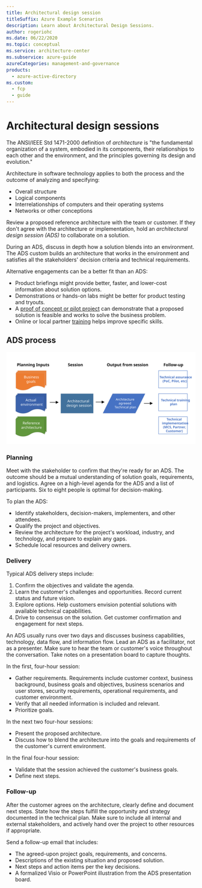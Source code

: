 ```yaml
---
title: Architectural design session
titleSuffix: Azure Example Scenarios
description: Learn about Architectural Design Sessions.
author: rogeriohc
ms.date: 06/22/2020
ms.topic: conceptual
ms.service: architecture-center
ms.subservice: azure-guide
azureCategories: management-and-governance
products:
  - azure-active-directory
ms.custom:
  - fcp
  - guide
---
```

# Architectural design sessions

The ANSI/IEEE Std 1471-2000 definition of *architecture* is "the fundamental organization of a system, embodied in its components, their relationships to each other and the environment, and the principles governing its design and evolution."

Architecture in software technology applies to both the process and the outcome of analyzing and specifying:
- Overall structure
- Logical components
- Interrelationships of computers and their operating systems
- Networks or other conceptions

Review a proposed reference architecture with the team or customer. If they don't agree with the architecture or implementation, hold an *architectural design session (ADS)* to collaborate on a solution.

During an ADS, discuss in depth how a solution blends into an environment. The ADS custom builds an architecture that works in the environment and satisfies all the stakeholders' decision criteria and technical requirements.

Alternative engagements can be a better fit than an ADS:
- Product briefings might provide better, faster, and lower-cost information about solution options.
- Demonstrations or hands-on labs might be better for product testing and tryouts.
- A [proof of concept or pilot project](poc-pilot.md) can demonstrate that a proposed solution is feasible and works to solve the business problem.
- Online or local partner [training](technical-training.md) helps improve specific skills.

## ADS process

![ADS process](images/ads-process.svg)

### Planning

Meet with the stakeholder to confirm that they're ready for an ADS. The outcome should be a mutual understanding of solution goals, requirements, and logistics. Agree on a high-level agenda for the ADS and a list of participants. Six to eight people is optimal for decision-making.

To plan the ADS:
- Identify stakeholders, decision-makers, implementers, and other attendees.
- Qualify the project and objectives.
- Review the architecture for the project's workload, industry, and technology, and prepare to explain any gaps.
- Schedule local resources and delivery owners.

### Delivery

Typical ADS delivery steps include:
1. Confirm the objectives and validate the agenda.
2. Learn the customer's challenges and opportunities. Record current status and future vision.
3. Explore options. Help customers envision potential solutions with available technical capabilities.
4. Drive to consensus on the solution. Get customer confirmation and engagement for next steps.

An ADS usually runs over two days and discusses business capabilities, technology, data flow, and information flow. Lead an ADS as a facilitator, not as a presenter. Make sure to hear the team or customer's voice throughout the conversation. Take notes on a presentation board to capture thoughts.

In the first, four-hour session:
- Gather requirements. Requirements include customer context, business background, business goals and objectives, business scenarios and user stores, security requirements, operational requirements, and customer environment.
- Verify that all needed information is included and relevant.
- Prioritize goals.

In the next two four-hour sessions:
- Present the proposed architecture.
- Discuss how to blend the architecture into the goals and requirements of the customer's current environment.

In the final four-hour session:
- Validate that the session achieved the customer's business goals.
- Define next steps.

### Follow-up

After the customer agrees on the architecture, clearly define and document next steps. State how the steps fulfill the opportunity and strategy documented in the technical plan. Make sure to include all internal and external stakeholders, and actively hand over the project to other resources if appropriate.

Send a follow-up email that includes:
- The agreed-upon project goals, requirements, and concerns.
- Descriptions of the existing situation and proposed solution.
- Next steps and action items per the key decisions.
- A formalized Visio or PowerPoint illustration from the ADS presentation board.
